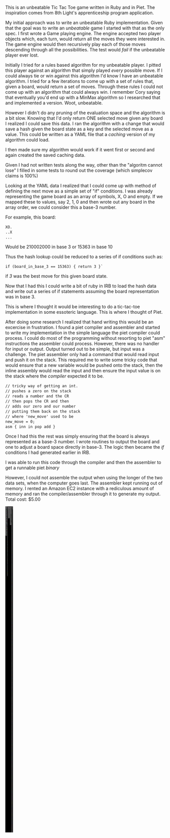
This is an unbeatable Tic Tac Toe game written in Ruby and in Piet. The inspiration comes from 8th Light's apprenticeship program application.

My initial approach was to write an unbeatable Ruby implementation. Given that the goal was to write an _unbeatable_ game I started with that as the only spec. I first wrote a Game playing engine. The engine accepted two player objects which, each turn, would return all the moves they were interested in. The game engine would then recursively play each of those moves descending through all the possibilities. The test would _fail_ if the unbeatable player ever lost.

Initially I tried for a rules based algorithm for my unbeatable player. I pitted this player against an algorithm that simply played _every_ possible move. If I could always tie or win against this algorithm I'd know I have an unbeatable algorithm. I tried for a few iterations to come up with a set of rules that, given a board, would return a set of moves. Through these rules I could not come up with an algorithm that could always win. I remember Cory saying that eventually you'd end up with a MinMax algorithm so I researched that and implemented a version. Woot, unbeatable.

However I didn't do any pruning of the evaluation space and the algorithm is a bit slow. Knowing that I'd only return ONE selected move given any board I realized I could save this data. I ran the algorithm with a change that would save a hash given the board state as a key and the selected move as a value. This could be written as a YAML file that a _caching_ version of my algorithm could load.

I then made sure my algorithm would work if it went first or second and again created the saved caching data.

Given I had not written tests along the way, other than the "algoritm cannot lose" I filled in some tests to round out the coverage (which simplecov claims is 100%)

Looking at the YAML data I realized that I could come up with method of defining the next move as a simple set of "if" conditions. I was already representing the game board as an array of symbols, X, O and empty. If we mapped these to values, say 2, 1, 0 and then wrote out any board in the array order, we could consider this a base-3 number.

For example, this board:

    XO.
    ..X
    ...

Would be 210002000 in base 3 or 15363 in base 10

Thus the hash lookup could be reduced to a series of if conditions such as:

    if (board_in_base_3 == 15363) { return 3 }`

if _3_ was the best move for this given board state.

Now that I had this I could write a bit of ruby in IRB to load the hash data and write out a series of if statements assuming the board representation was in base 3.

This is where I thought it would be interesting to do a tic-tac-toe implementation in some essoteric language. This is where I thought of Piet.

After doing some research I realized that hand writing this would be an excercise in frustration. I found a piet compiler and assembler and started to write my implementation in the simple language the piet compiler could process. I could do most of the programming without resorting to piet "asm" instructions the assembler could process. However, there was no handler for input or output. Output turned out to be simple, but input was a challenge. The piet assembler only had a command that would read input and push it on the stack. This required me to write some tricky code that would ensure that a new variable would be pushed onto the stack, then the inline assembly would read the input and then ensure the input value is on the stack where the _compiler_ expected it to be.

    // tricky way of getting an int.
    // pushes a zero on the stack
    // reads a number and the CR
    // then pops the CR and then
    // adds our zero and our number
    // putting them back on the stack
    // where 'new_move' used to be
    new_move = 0;
    asm { inn in pop add }

Once I had this the rest was simply ensuring that the board is always represented as a base-3 number. I wrote routines to output the board and one to adjust a board space directly in base-3. The logic then became the _if_ conditions I had generated earlier in IRB.

I was able to run this code through the compiler and then the assembler to get a runnable piet _binary_

However, I could not assemble the output when using the longer of the two data sets, when the computer goes last. The assembler kept running out of memory. I rented an Amazon EC2 instance with a rediculous amount of memory and ran the compiler/assembler through it to generate my output. Total cost: $5.00

![piet tic tac toe](piet/tic-tac-toe.png)

